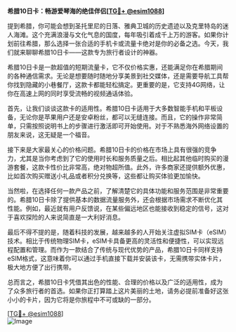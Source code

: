 **希腊10日卡：畅游爱琴海的绝佳伴侣[[TG💪+ @esim1088](https://t.me/s/esim1088)]**

提到希腊，你可能会想到圣托里尼的日落、雅典卫城的历史遗迹以及克里特岛的迷人海滩。这个充满浪漫与文化气息的国度，每年吸引着成千上万的游客。如果你计划前往希腊，那么选择一张合适的手机卡或流量卡绝对是你的必备之选。今天，我们就来聊聊希腊10日卡——这款专为旅行者设计的神器。

希腊10日卡是一款超值的短期流量卡，它不仅价格实惠，还能满足你在希腊期间的各种通信需求。无论是想要随时随地分享美景到社交媒体，还是需要导航工具帮你找到隐藏的小巷餐厅，这款卡都能轻松搞定。更重要的是，它支持4G网络，让你在高速上网的同时享受流畅的视频通话体验。

首先，让我们谈谈这款卡的适用性。希腊10日卡适用于大多数智能手机和平板设备，无论你是苹果用户还是安卓粉丝，都可以无缝连接。而且，它的操作非常简单，只需按照说明书上的步骤进行激活即可开始使用。对于不熟悉海外网络设置的朋友来说，这无疑是一个福音。

接下来是大家最关心的价格问题。希腊10日卡的价格在市场上具有很强的竞争力，尤其是当你考虑到了它的使用时长和服务质量之后。相比起其他临时购买的漫游套餐，这款卡性价比非常高，绝对物超所值。此外，许多商家还提供额外优惠，比如首次购买赠送小礼品或者积分兑换等，这些都让购买体验更加愉快。

当然啦，在选择任何一款产品之前，了解清楚它的具体功能和服务范围是非常重要的。希腊10日卡除了提供基本的数据流量服务外，还会根据市场需求不断优化其性能。例如，最近就有用户反馈说，在某些偏远地区也能接收到稳定的信号，这对于喜欢探险的人来说简直是一大利好消息。

最后不得不提的是，随着科技的发展，越来越多的人开始关注虚拟SIM卡（eSIM）技术。相比于传统物理SIM卡，eSIM卡具备更高的灵活性和便捷性，可以实现远程配置和管理。而作为一款结合了传统与现代优势的产品，希腊10日卡同样支持eSIM格式，这意味着你可以通过手机直接下载并安装该卡，无需携带实体卡片，极大地方便了出行携带。

总而言之，希腊10日卡凭借其出色的性能、合理的价格以及广泛的适用性，成为了众多旅行者的首选。如果你正打算踏上这片美丽的土地，请务必提前准备好这张小小的卡片，因为它将是你旅程中不可或缺的一部分。

[[TG💪+ @esim1088](https://t.me/s/esim1088)]  
![Image](https://i.postimg.cc/4NQfJmqS/Snipaste-2025-05-13-00-14-12.png)